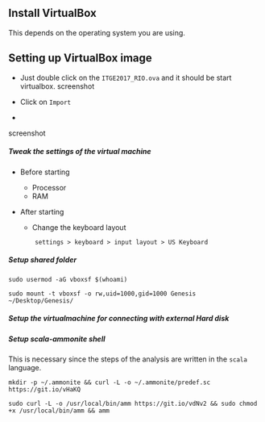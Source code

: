 ## Install VirtualBox 
This depends on the operating system you are using.

## Setting up VirtualBox image 

- Just double click on the `ITGE2017_RIO.ova` and it should be start virtualbox.
screenshot


- Click on `Import`
- 
screenshot

##### Tweak the settings of the virtual machine

- Before starting
    - Processor
    - RAM

- After starting
    -  Change the keyboard layout
    ```
        settings > keyboard > input layout > US Keyboard
    ```

##### Setup shared folder

```
sudo usermod -aG vboxsf $(whoami)

sudo mount -t vboxsf -o rw,uid=1000,gid=1000 Genesis ~/Desktop/Genesis/
```
##### Setup the virtualmachine for connecting with external Hard disk



##### Setup scala-ammonite shell

This is necessary since the steps of the analysis are written in the `scala` language.
```
mkdir -p ~/.ammonite && curl -L -o ~/.ammonite/predef.sc https://git.io/vHaKQ

sudo curl -L -o /usr/local/bin/amm https://git.io/vdNv2 && sudo chmod +x /usr/local/bin/amm && amm

```
